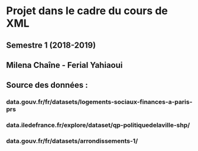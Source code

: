 # Projet dans le cadre du cours de XML
## Semestre 1 (2018-2019)
## Milena Chaîne - Ferial Yahiaoui
## Source des données :
### data.gouv.fr/fr/datasets/logements-sociaux-finances-a-paris-prs
### data.iledefrance.fr/explore/dataset/qp-politiquedelaville-shp/
### data.gouv.fr/fr/datasets/arrondissements-1/
